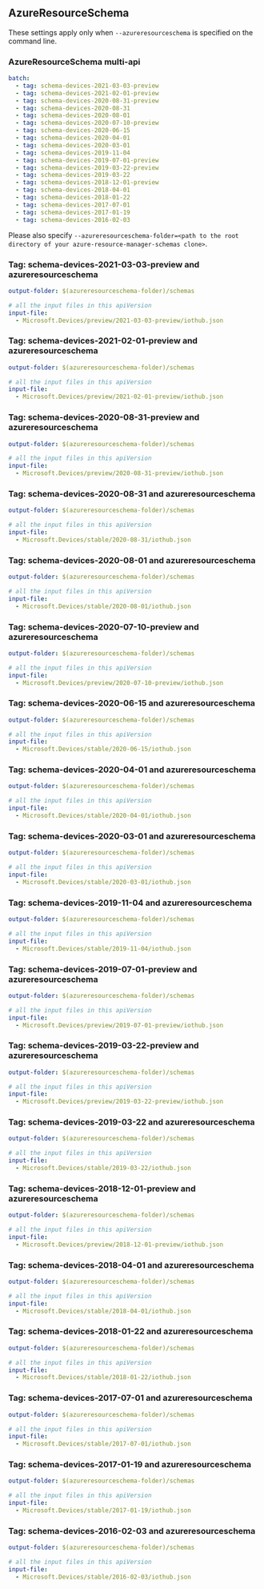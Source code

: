 ## AzureResourceSchema

These settings apply only when `--azureresourceschema` is specified on the command line.

### AzureResourceSchema multi-api

``` yaml $(azureresourceschema) && $(multiapi)
batch:
  - tag: schema-devices-2021-03-03-preview
  - tag: schema-devices-2021-02-01-preview
  - tag: schema-devices-2020-08-31-preview
  - tag: schema-devices-2020-08-31
  - tag: schema-devices-2020-08-01
  - tag: schema-devices-2020-07-10-preview
  - tag: schema-devices-2020-06-15
  - tag: schema-devices-2020-04-01
  - tag: schema-devices-2020-03-01
  - tag: schema-devices-2019-11-04
  - tag: schema-devices-2019-07-01-preview
  - tag: schema-devices-2019-03-22-preview
  - tag: schema-devices-2019-03-22
  - tag: schema-devices-2018-12-01-preview
  - tag: schema-devices-2018-04-01
  - tag: schema-devices-2018-01-22
  - tag: schema-devices-2017-07-01
  - tag: schema-devices-2017-01-19
  - tag: schema-devices-2016-02-03

```

Please also specify `--azureresourceschema-folder=<path to the root directory of your azure-resource-manager-schemas clone>`.

### Tag: schema-devices-2021-03-03-preview and azureresourceschema

``` yaml $(tag) == 'schema-devices-2021-03-03-preview' && $(azureresourceschema)
output-folder: $(azureresourceschema-folder)/schemas

# all the input files in this apiVersion
input-file:
  - Microsoft.Devices/preview/2021-03-03-preview/iothub.json

```

### Tag: schema-devices-2021-02-01-preview and azureresourceschema

``` yaml $(tag) == 'schema-devices-2021-02-01-preview' && $(azureresourceschema)
output-folder: $(azureresourceschema-folder)/schemas

# all the input files in this apiVersion
input-file:
  - Microsoft.Devices/preview/2021-02-01-preview/iothub.json

```

### Tag: schema-devices-2020-08-31-preview and azureresourceschema

``` yaml $(tag) == 'schema-devices-2020-08-31-preview' && $(azureresourceschema)
output-folder: $(azureresourceschema-folder)/schemas

# all the input files in this apiVersion
input-file:
  - Microsoft.Devices/preview/2020-08-31-preview/iothub.json

```

### Tag: schema-devices-2020-08-31 and azureresourceschema

``` yaml $(tag) == 'schema-devices-2020-08-31' && $(azureresourceschema)
output-folder: $(azureresourceschema-folder)/schemas

# all the input files in this apiVersion
input-file:
  - Microsoft.Devices/stable/2020-08-31/iothub.json

```

### Tag: schema-devices-2020-08-01 and azureresourceschema

``` yaml $(tag) == 'schema-devices-2020-08-01' && $(azureresourceschema)
output-folder: $(azureresourceschema-folder)/schemas

# all the input files in this apiVersion
input-file:
  - Microsoft.Devices/stable/2020-08-01/iothub.json

```

### Tag: schema-devices-2020-07-10-preview and azureresourceschema

``` yaml $(tag) == 'schema-devices-2020-07-10-preview' && $(azureresourceschema)
output-folder: $(azureresourceschema-folder)/schemas

# all the input files in this apiVersion
input-file:
  - Microsoft.Devices/preview/2020-07-10-preview/iothub.json

```

### Tag: schema-devices-2020-06-15 and azureresourceschema

``` yaml $(tag) == 'schema-devices-2020-06-15' && $(azureresourceschema)
output-folder: $(azureresourceschema-folder)/schemas

# all the input files in this apiVersion
input-file:
  - Microsoft.Devices/stable/2020-06-15/iothub.json

```

### Tag: schema-devices-2020-04-01 and azureresourceschema

``` yaml $(tag) == 'schema-devices-2020-04-01' && $(azureresourceschema)
output-folder: $(azureresourceschema-folder)/schemas

# all the input files in this apiVersion
input-file:
  - Microsoft.Devices/stable/2020-04-01/iothub.json

```

### Tag: schema-devices-2020-03-01 and azureresourceschema

``` yaml $(tag) == 'schema-devices-2020-03-01' && $(azureresourceschema)
output-folder: $(azureresourceschema-folder)/schemas

# all the input files in this apiVersion
input-file:
  - Microsoft.Devices/stable/2020-03-01/iothub.json

```

### Tag: schema-devices-2019-11-04 and azureresourceschema

``` yaml $(tag) == 'schema-devices-2019-11-04' && $(azureresourceschema)
output-folder: $(azureresourceschema-folder)/schemas

# all the input files in this apiVersion
input-file:
  - Microsoft.Devices/stable/2019-11-04/iothub.json

```

### Tag: schema-devices-2019-07-01-preview and azureresourceschema

``` yaml $(tag) == 'schema-devices-2019-07-01-preview' && $(azureresourceschema)
output-folder: $(azureresourceschema-folder)/schemas

# all the input files in this apiVersion
input-file:
  - Microsoft.Devices/preview/2019-07-01-preview/iothub.json

```

### Tag: schema-devices-2019-03-22-preview and azureresourceschema

``` yaml $(tag) == 'schema-devices-2019-03-22-preview' && $(azureresourceschema)
output-folder: $(azureresourceschema-folder)/schemas

# all the input files in this apiVersion
input-file:
  - Microsoft.Devices/preview/2019-03-22-preview/iothub.json

```

### Tag: schema-devices-2019-03-22 and azureresourceschema

``` yaml $(tag) == 'schema-devices-2019-03-22' && $(azureresourceschema)
output-folder: $(azureresourceschema-folder)/schemas

# all the input files in this apiVersion
input-file:
  - Microsoft.Devices/stable/2019-03-22/iothub.json

```

### Tag: schema-devices-2018-12-01-preview and azureresourceschema

``` yaml $(tag) == 'schema-devices-2018-12-01-preview' && $(azureresourceschema)
output-folder: $(azureresourceschema-folder)/schemas

# all the input files in this apiVersion
input-file:
  - Microsoft.Devices/preview/2018-12-01-preview/iothub.json

```

### Tag: schema-devices-2018-04-01 and azureresourceschema

``` yaml $(tag) == 'schema-devices-2018-04-01' && $(azureresourceschema)
output-folder: $(azureresourceschema-folder)/schemas

# all the input files in this apiVersion
input-file:
  - Microsoft.Devices/stable/2018-04-01/iothub.json

```

### Tag: schema-devices-2018-01-22 and azureresourceschema

``` yaml $(tag) == 'schema-devices-2018-01-22' && $(azureresourceschema)
output-folder: $(azureresourceschema-folder)/schemas

# all the input files in this apiVersion
input-file:
  - Microsoft.Devices/stable/2018-01-22/iothub.json

```

### Tag: schema-devices-2017-07-01 and azureresourceschema

``` yaml $(tag) == 'schema-devices-2017-07-01' && $(azureresourceschema)
output-folder: $(azureresourceschema-folder)/schemas

# all the input files in this apiVersion
input-file:
  - Microsoft.Devices/stable/2017-07-01/iothub.json

```

### Tag: schema-devices-2017-01-19 and azureresourceschema

``` yaml $(tag) == 'schema-devices-2017-01-19' && $(azureresourceschema)
output-folder: $(azureresourceschema-folder)/schemas

# all the input files in this apiVersion
input-file:
  - Microsoft.Devices/stable/2017-01-19/iothub.json

```

### Tag: schema-devices-2016-02-03 and azureresourceschema

``` yaml $(tag) == 'schema-devices-2016-02-03' && $(azureresourceschema)
output-folder: $(azureresourceschema-folder)/schemas

# all the input files in this apiVersion
input-file:
  - Microsoft.Devices/stable/2016-02-03/iothub.json

```
